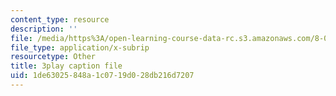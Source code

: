 ```yaml
---
content_type: resource
description: ''
file: /media/https%3A/open-learning-course-data-rc.s3.amazonaws.com/8-03sc-physics-iii-vibrations-and-waves-fall-2016/1de63025848a1c0719d028db216d7207_8P2AvGGtm_A.srt
file_type: application/x-subrip
resourcetype: Other
title: 3play caption file
uid: 1de63025-848a-1c07-19d0-28db216d7207
---
```

